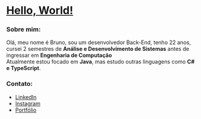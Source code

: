 # [Hello, World!](https://beforg.github.io/portfolio/)

### Sobre mim:

Olá, meu nome é Bruno, sou um desenvolvedor Back-End, tenho 22 anos, cursei 2 semestres de **Análise e Desenvolvimento de Sistemas** antes de ingressar em **Engenharia de Computação**  <br>
Atualmente estou focado em **Java**, mas estudo outras linguagens como **C# e TypeScript**.
### Contato:

- [LinkedIn](https://www.linkedin.com/in/beforg/)
- [Instagram](https://www.instagram.com/brunoforgiarini_/)
- [Portfólio](https://beforg.github.io/portfolio/)
  

